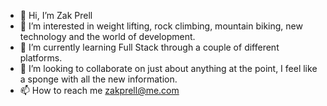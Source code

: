 - 👋 Hi, I’m Zak Prell
- 👀 I’m interested in weight lifting, rock climbing, mountain biking, new technology and the world of development.
- 🌱 I’m currently learning Full Stack through a couple of different platforms.
- 💞️ I’m looking to collaborate on just about anything at the point, I feel like a sponge with all the new information.
- 📫 How to reach me zakprell@me.com

<!---
zakp13/zakp13 is a ✨ special ✨ repository because its `README.md` (this file) appears on your GitHub profile.
You can click the Preview link to take a look at your changes.
--->
